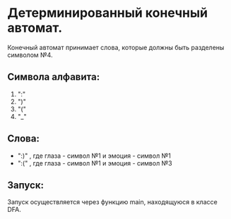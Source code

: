 # Детерминированный конечный автомат.
Конечный автомат принимает слова, которые должны быть разделены символом №4.

## Символа алфавита:
1) ":"
2) ")"
3) "("
4) "_"

## Слова:
- ":)" , где глаза - символ №1 и эмоция - символ №1 
- ":(" , где глаза - символ №1 и эмоция - символ №3

## Запуск:
Запуск осуществляется через функцию main, находящуюся в классе DFA.

